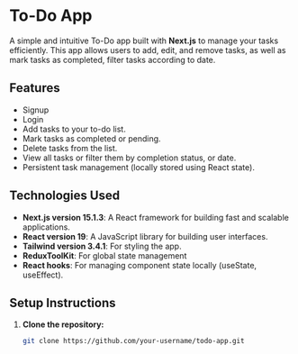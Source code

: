 # To-Do App

A simple and intuitive To-Do app built with **Next.js** to manage your tasks efficiently. This app allows users to add, edit, and remove tasks, as well as mark 
tasks as completed, filter tasks according to date.

## Features
- Signup
- Login
- Add tasks to your to-do list.
- Mark tasks as completed or pending.
- Delete tasks from the list.
- View all tasks or filter them by completion status, or date.
- Persistent task management (locally stored using React state).

## Technologies Used

- **Next.js version 15.1.3**: A React framework for building fast and scalable applications.
- **React version 19**: A JavaScript library for building user interfaces.
- **Tailwind version 3.4.1**: For styling the app.
- **ReduxToolKit**: For global state management
- **React hooks**: For managing component state locally (useState, useEffect).

## Setup Instructions

1. **Clone the repository:**

   ```bash
   git clone https://github.com/your-username/todo-app.git
